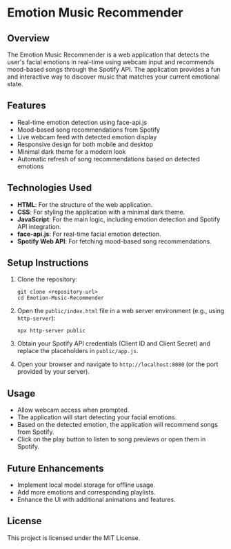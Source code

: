 # Emotion Music Recommender

## Overview
The Emotion Music Recommender is a web application that detects the user's facial emotions in real-time using webcam input and recommends mood-based songs through the Spotify API. The application provides a fun and interactive way to discover music that matches your current emotional state.

## Features
- Real-time emotion detection using face-api.js
- Mood-based song recommendations from Spotify
- Live webcam feed with detected emotion display
- Responsive design for both mobile and desktop
- Minimal dark theme for a modern look
- Automatic refresh of song recommendations based on detected emotions

## Technologies Used
- **HTML**: For the structure of the web application.
- **CSS**: For styling the application with a minimal dark theme.
- **JavaScript**: For the main logic, including emotion detection and Spotify API integration.
- **face-api.js**: For real-time facial emotion detection.
- **Spotify Web API**: For fetching mood-based song recommendations.

## Setup Instructions
1. Clone the repository:
   ```
   git clone <repository-url>
   cd Emotion-Music-Recommender
   ```

2. Open the `public/index.html` file in a web server environment (e.g., using `http-server`):
   ```
   npx http-server public
   ```

3. Obtain your Spotify API credentials (Client ID and Client Secret) and replace the placeholders in `public/app.js`.

4. Open your browser and navigate to `http://localhost:8080` (or the port provided by your server).

## Usage
- Allow webcam access when prompted.
- The application will start detecting your facial emotions.
- Based on the detected emotion, the application will recommend songs from Spotify.
- Click on the play button to listen to song previews or open them in Spotify.

## Future Enhancements
- Implement local model storage for offline usage.
- Add more emotions and corresponding playlists.
- Enhance the UI with additional animations and features.

## License
This project is licensed under the MIT License.